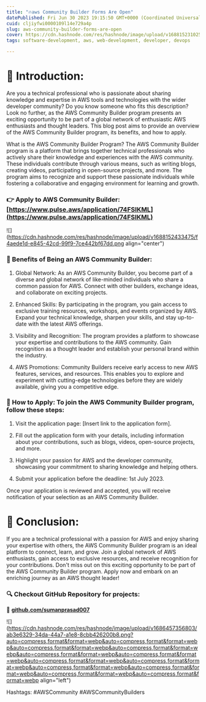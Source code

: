 ```yaml
---
title: "🔥aws Community Builder Forms Are Open"
datePublished: Fri Jun 30 2023 19:15:50 GMT+0000 (Coordinated Universal Time)
cuid: cljiyfwi0000109l14e729a4p
slug: aws-community-builder-forms-are-open
cover: https://cdn.hashnode.com/res/hashnode/image/upload/v1688152310253/48759ba8-1c19-44c7-bdbe-b3a4cd556e7c.png
tags: software-development, aws, web-development, developer, devops

---
```


# 📍 Introduction:

Are you a technical professional who is passionate about sharing knowledge and expertise in AWS tools and technologies with the wider developer community? Do you know someone who fits this description? Look no further, as the AWS Community Builder program presents an exciting opportunity to be part of a global network of enthusiastic AWS enthusiasts and thought leaders. This blog post aims to provide an overview of the AWS Community Builder program, its benefits, and how to apply.

What is the AWS Community Builder Program? The AWS Community Builder program is a platform that brings together technical professionals who actively share their knowledge and experiences with the AWS community. These individuals contribute through various means, such as writing blogs, creating videos, participating in open-source projects, and more. The program aims to recognize and support these passionate individuals while fostering a collaborative and engaging environment for learning and growth.

### 👉 Apply to AWS Community Builder: [https://www.pulse.aws/application/74FSIKML](https://www.pulse.aws/application/74FSIKML)

![](https://cdn.hashnode.com/res/hashnode/image/upload/v1688152433475/f4aede1d-e845-42cd-99f9-7ce442bf67dd.png align="center")

### 📢 Benefits of Being an AWS Community Builder:

1. Global Network: As an AWS Community Builder, you become part of a diverse and global network of like-minded individuals who share a common passion for AWS. Connect with other builders, exchange ideas, and collaborate on exciting projects.
    
2. Enhanced Skills: By participating in the program, you gain access to exclusive training resources, workshops, and events organized by AWS. Expand your technical knowledge, sharpen your skills, and stay up-to-date with the latest AWS offerings.
    
3. Visibility and Recognition: The program provides a platform to showcase your expertise and contributions to the AWS community. Gain recognition as a thought leader and establish your personal brand within the industry.
    
4. AWS Promotions: Community Builders receive early access to new AWS features, services, and resources. This enables you to explore and experiment with cutting-edge technologies before they are widely available, giving you a competitive edge.
    

### 📢 How to Apply: To join the AWS Community Builder program, follow these steps:

1. Visit the application page: \[Insert link to the application form\].
    
2. Fill out the application form with your details, including information about your contributions, such as blogs, videos, open-source projects, and more.
    
3. Highlight your passion for AWS and the developer community, showcasing your commitment to sharing knowledge and helping others.
    
4. Submit your application before the deadline: 1st July 2023.
    

Once your application is reviewed and accepted, you will receive notification of your selection as an AWS Community Builder.

# 📍 Conclusion:

If you are a technical professional with a passion for AWS and enjoy sharing your expertise with others, the AWS Community Builder program is an ideal platform to connect, learn, and grow. Join a global network of AWS enthusiasts, gain access to exclusive resources, and receive recognition for your contributions. Don't miss out on this exciting opportunity to be part of the AWS Community Builder program. Apply now and embark on an enriching journey as an AWS thought leader!

### **🔍 Checkout GitHub Repository for projects:**

**🔗** [**github.com/sumanprasad007**](http://github.com/sumanprasad007)

![](https://cdn.hashnode.com/res/hashnode/image/upload/v1686457356803/ab3e6329-34da-44a7-a1e8-8cbb426200b8.png?auto=compress,format&format=webp&auto=compress,format&format=webp&auto=compress,format&format=webp&auto=compress,format&format=webp&auto=compress,format&format=webp&auto=compress,format&format=webp&auto=compress,format&format=webp&auto=compress,format&format=webp&auto=compress,format&format=webp&auto=compress,format&format=webp&auto=compress,format&format=webp&auto=compress,format&format=webp align="left")

  
Hashtags: #AWSCommunity #AWSCommunityBuilders